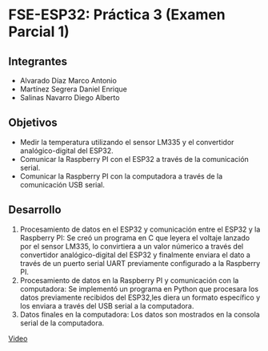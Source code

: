 # FSE-ESP32: Práctica 3 (Examen Parcial 1)

## Integrantes
* Alvarado Díaz Marco Antonio
* Martínez Segrera Daniel Enrique
* Salinas Navarro Diego Alberto

## Objetivos
* Medir la temperatura utilizando el sensor LM335 y el convertidor analógico-digital del ESP32.
* Comunicar la Raspberry PI con el ESP32 a través de la comunicación serial.
* Comunicar la Raspberry PI con la computadora a través de la comunicación USB serial.

## Desarrollo
1. Procesamiento de datos en el ESP32 y comunicación entre el ESP32 y la Raspberry PI: Se creó un programa en C que leyera el voltaje lanzado por el sensor LM335, lo convirtiera a un valor númerico a través del convertidor analógico-digital del ESP32 y finalmente enviara el dato a través de un puerto serial UART previamente configurado a la Raspberry PI.
2. Procesamiento de datos en la Raspberry PI y comunicación con la computadora: Se implementó un programa en Python que procesara los datos previamente recibidos del ESP32,les diera un formato específico y los enviara a través del USB serial a la computadora.
3. Datos finales en la computadora: Los datos son mostrados en la consola serial de la computadora.

[Video](https://www.youtube.com/watch?v=O4JLoH3avPs)
